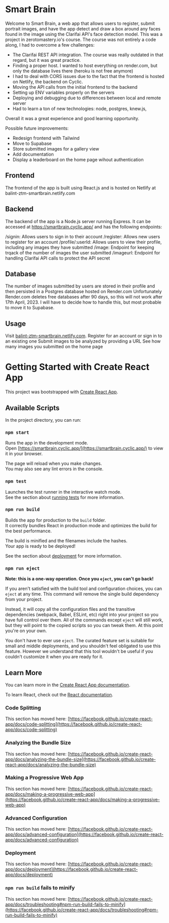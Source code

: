 # Smart Brain

Welcome to Smart Brain, a web app that allows users to register, submit portrait images, and have the app detect and draw a box around any faces found in the image using the Clarifai API's face detection model. This was a project in zerotomastery.io's course. The course was not entirely a code along, I had to overcome a few challenges:

- The Clarifai REST API integration. The course was really outdated in that regard, but it was great practice.
- Finding a proper host. I wanted to host everything on render.com, but only the database lives there (heroku is not free anymore)
- I had to deal with CORS issues due to the fact that the frontend is hosted on Netlify, the backend on Cyclic.
- Moving the API calls from the initial frontend to the backend
- Setting up ENV variables properly on the servers
- Deploying and debugging due to differences between local and remote server
- Had to learn a ton of new technologies: node, postgres, knew.js,

Overall it was a great experience and good learning opportunity.

Possible future improvements:

- Redesign frontend with Tailwind
- Move to Supabase
- Store submitted images for a gallery view
- Add documentation
- Display a leaderboard on the home page wihout authentication

## Frontend

The frontend of the app is built using React.js and is hosted on Netlify at balint-ztm-smartbrain.netlify.com

## Backend

The backend of the app is a Node.js server running Express. It can be accessed at https://smartbrain.cyclic.app/ and has the following endpoints:

/signin: Allows users to sign in to their account
/register: Allows new users to register for an account
/profile/:userId: Allows users to view their profile, including any images they have submitted
/image: Endpoint for keeping trqack of the number of images the user submitted
/imageurl: Endpoint for handling Clarifai API calls to protect the API secret

## Database

The number of images submitted by users are stored in their profile and then persisted in a Postgres database hosted on Render.com Unfortunately Render.com deletes free databases after 90 days, so this will not work after 17th April, 2023. I will have to decide how to handle this, but most probable to move it to Supabase.

## Usage

Visit [balint-ztm-smartbrain.netlify.com](balint-ztm-smartbrain.netlify.com).
Register for an account or sign in to an existing one
Submit images to be analyzed by providing a URL
See how many images you submitted on the home page

# Getting Started with Create React App

This project was bootstrapped with [Create React App](https://github.com/facebook/create-react-app).

## Available Scripts

In the project directory, you can run:

### `npm start`

Runs the app in the development mode.\
Open [https://smartbrain.cyclic.app/](https://smartbrain.cyclic.app/) to view it in your browser.

The page will reload when you make changes.\
You may also see any lint errors in the console.

### `npm test`

Launches the test runner in the interactive watch mode.\
See the section about [running tests](https://facebook.github.io/create-react-app/docs/running-tests) for more information.

### `npm run build`

Builds the app for production to the `build` folder.\
It correctly bundles React in production mode and optimizes the build for the best performance.

The build is minified and the filenames include the hashes.\
Your app is ready to be deployed!

See the section about [deployment](https://facebook.github.io/create-react-app/docs/deployment) for more information.

### `npm run eject`

**Note: this is a one-way operation. Once you `eject`, you can't go back!**

If you aren't satisfied with the build tool and configuration choices, you can `eject` at any time. This command will remove the single build dependency from your project.

Instead, it will copy all the configuration files and the transitive dependencies (webpack, Babel, ESLint, etc) right into your project so you have full control over them. All of the commands except `eject` will still work, but they will point to the copied scripts so you can tweak them. At this point you're on your own.

You don't have to ever use `eject`. The curated feature set is suitable for small and middle deployments, and you shouldn't feel obligated to use this feature. However we understand that this tool wouldn't be useful if you couldn't customize it when you are ready for it.

## Learn More

You can learn more in the [Create React App documentation](https://facebook.github.io/create-react-app/docs/getting-started).

To learn React, check out the [React documentation](https://reactjs.org/).

### Code Splitting

This section has moved here: [https://facebook.github.io/create-react-app/docs/code-splitting](https://facebook.github.io/create-react-app/docs/code-splitting)

### Analyzing the Bundle Size

This section has moved here: [https://facebook.github.io/create-react-app/docs/analyzing-the-bundle-size](https://facebook.github.io/create-react-app/docs/analyzing-the-bundle-size)

### Making a Progressive Web App

This section has moved here: [https://facebook.github.io/create-react-app/docs/making-a-progressive-web-app](https://facebook.github.io/create-react-app/docs/making-a-progressive-web-app)

### Advanced Configuration

This section has moved here: [https://facebook.github.io/create-react-app/docs/advanced-configuration](https://facebook.github.io/create-react-app/docs/advanced-configuration)

### Deployment

This section has moved here: [https://facebook.github.io/create-react-app/docs/deployment](https://facebook.github.io/create-react-app/docs/deployment)

### `npm run build` fails to minify

This section has moved here: [https://facebook.github.io/create-react-app/docs/troubleshooting#npm-run-build-fails-to-minify](https://facebook.github.io/create-react-app/docs/troubleshooting#npm-run-build-fails-to-minify)
